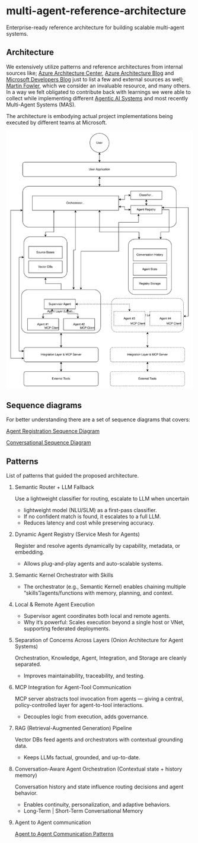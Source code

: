 # multi-agent-reference-architecture
Enterprise-ready reference architecture for building scalable multi-agent systems. 

## Architecture

We extensively utilize patterns and reference architectures
from internal sources like; [Azure Architecture Center](https://learn.microsoft.com/en-us/azure/architecture/),
[Azure Architecture Blog](https://techcommunity.microsoft.com/category/azure/blog/azurearchitectureblog) 
and [Microsoft Developers Blog](https://devblogs.microsoft.com/) just to list a few and external sources as well;
[Martin Fowler](https://martinfowler.com/architecture/), which we consider an invaluable resource, and many others. 
In a way we felt obligated to contribute back with learnings we were able to collect while implementing different [Agentic AI Systems](https://techcommunity.microsoft.com/blog/machinelearningblog/baseline-agentic-ai-systems-architecture/4207137)
and most recently Multi-Agent Systems (MAS).

The architecture is embodying actual project implementations
being executed by different teams at Microsoft.

![Architecture Diagram](./docs/Multi-Agent-Architecture.drawio.svg)

## Sequence diagrams

For better understanding there are a set of sequence diagrams that covers:

[Agent Registration Sequence Diagram](./docs/Multi-Agent-AgentRegistration-SequenceDiagram.md)

[Conversational Sequence Diagram](./docs/Multi-Agent-Conversational-SequenceDiagram.md)

## Patterns

List of patterns that guided the proposed architecture.

1. Semantic Router + LLM Fallback

    Use a lightweight classifier for routing, escalate to LLM when uncertain

    -  lightweight model (NLU/SLM) as a first-pass classifier.
    -  If no confident match is found, it escalates to a full LLM.
    -  Reduces latency and cost while preserving accuracy.

2. Dynamic Agent Registry (Service Mesh for Agents)

    Register and resolve agents dynamically by capability, metadata, or embedding.
    - Allows plug-and-play agents and auto-scalable systems.

3. Semantic Kernel Orchestrator with Skills
    - The orchestrator (e.g., Semantic Kernel) enables chaining multiple “skills”/agents/functions with memory, planning, and context.

4. Local & Remote Agent Execution
    - Supervisor agent coordinates both local and remote agents.
    - Why it’s powerful: Scales execution beyond a single host or VNet, supporting federated deployments.

5. Separation of Concerns Across Layers (Onion Architecture for Agent Systems)

    Orchestration, Knowledge, Agent, Integration, and Storage are cleanly separated.
    - Improves maintainability, traceability, and testing.

6. MCP Integration for Agent-Tool Communication

    MCP server abstracts tool invocation from agents — giving a central, policy-controlled layer for agent-to-tool interactions.

    - Decouples logic from execution, adds governance.

7. RAG (Retrieval-Augmented Generation) Pipeline

    Vector DBs feed agents and orchestrators with contextual grounding data.
    - Keeps LLMs factual, grounded, and up-to-date.


8. Conversation-Aware Agent Orchestration (Contextual state + history memory)

    Conversation history and state influence routing decisions and agent behavior.

    - Enables continuity, personalization, and adaptive behaviors.
    - Long-Term | Short-Term Conversational Memory

9. Agent to Agent communication

    [Agent to Agent Communication Patterns](./docs/Multi-Agent-Agent-to-Agent-Patterns-SequenceDiagram.md)
    